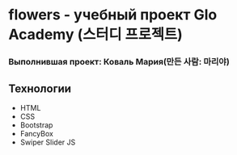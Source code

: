 # flowers - учебный проект Glo Academy (스터디 프로젝트)
### Выполнившая проект: Коваль Мария(만든 사람: 마리야)

## Технологии 
- HTML
- CSS
- Bootstrap
- FancyBox
- Swiper Slider JS
